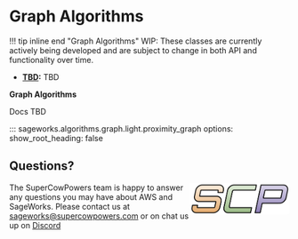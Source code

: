 # Graph Algorithms

!!! tip inline end "Graph Algorithms"
    WIP: These classes are currently actively being developed and are subject to change in both API and functionality over time.
    
- **[TBD](overview.md):** TBD

**Graph Algorithms**

Docs TBD

::: sageworks.algorithms.graph.light.proximity_graph
    options:
      show_root_heading: false

## Questions?
<img align="right" src="../../../images/scp.png" width="180">

The SuperCowPowers team is happy to answer any questions you may have about AWS and SageWorks. Please contact us at [sageworks@supercowpowers.com](mailto:sageworks@supercowpowers.com) or on chat us up on [Discord](https://discord.gg/WHAJuz8sw8) 


